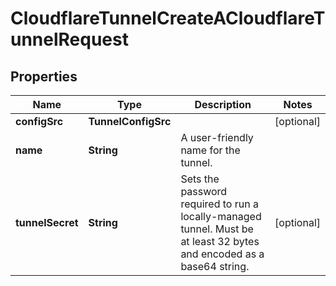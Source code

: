 

# CloudflareTunnelCreateACloudflareTunnelRequest


## Properties

| Name | Type | Description | Notes |
|------------ | ------------- | ------------- | -------------|
|**configSrc** | **TunnelConfigSrc** |  |  [optional] |
|**name** | **String** | A user-friendly name for the tunnel. |  |
|**tunnelSecret** | **String** | Sets the password required to run a locally-managed tunnel. Must be at least 32 bytes and encoded as a base64 string. |  [optional] |



